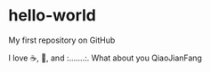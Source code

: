 # hello-world
My first repository on GitHub

I love :coffee:, :pizza:,  and :.......:. What about you QiaoJianFang
